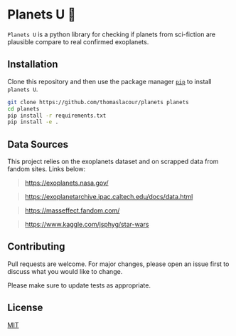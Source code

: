 # Planets U :rocket:

`Planets U` is a python library for checking if planets from sci-fiction are plausible compare to real confirmed exoplanets.

## Installation

Clone this repository and then use the package manager [`pip`](https://pip.pypa.io/en/stable/) to install `planets U`.

```bash
git clone https://github.com/thomaslacour/planets planets
cd planets
pip install -r requirements.txt
pip install -e .
```

## Data Sources

This project relies on the exoplanets dataset and on scrapped data from fandom sites. Links below:

> https://exoplanets.nasa.gov/ 

> https://exoplanetarchive.ipac.caltech.edu/docs/data.html

> https://masseffect.fandom.com/

> https://www.kaggle.com/jsphyg/star-wars 

## Contributing
Pull requests are welcome. For major changes, please open an issue first to discuss what you would like to change.

Please make sure to update tests as appropriate.

## License
[MIT](https://choosealicense.com/licenses/mit/)
